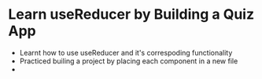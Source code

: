 # Learn useReducer by Building a Quiz App

- Learnt how to use useReducer and it's correspoding functionality
- Practiced builing a project by placing each component in a new file
- 